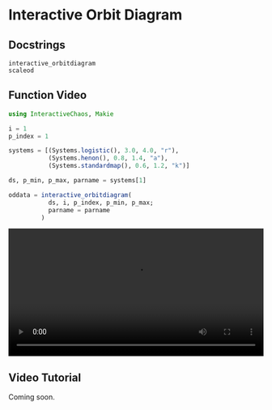 # Interactive Orbit Diagram
## Docstrings
```@docs
interactive_orbitdiagram
scaleod
```
## Function Video
```julia
using InteractiveChaos, Makie

i = 1
p_index = 1

systems = [(Systems.logistic(), 3.0, 4.0, "r"),
           (Systems.henon(), 0.8, 1.4, "a"),
           (Systems.standardmap(), 0.6, 1.2, "k")]

ds, p_min, p_max, parname = systems[1]

oddata = interactive_orbitdiagram(
           ds, i, p_index, p_min, p_max;
           parname = parname
         )
```

<video width="100%" height="auto" controls autoplay loop>
<source src="https://raw.githubusercontent.com/JuliaDynamics/JuliaDynamics/master/videos/interact/orbitdiagram.mp4?raw=true" type="video/mp4">
</video>

## Video Tutorial
Coming soon.
